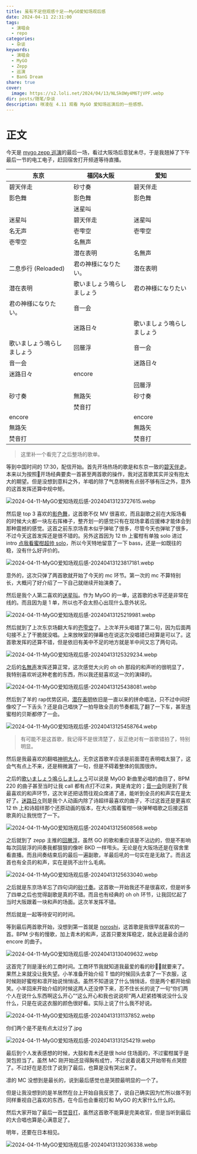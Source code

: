 ```yaml
---
title: 虽有不足但观感十足——MyGO爱知场观后感
date: 2024-04-11 22:31:00
tags:
  - 演唱会
  - repo
categories:
  - 杂谈
keywords:
  - 演唱会
  - MyGO
  - Zepp
  - 巡演
  - BanG Dream
share: true
cover:
  image: https://s2.loli.net/2024/04/13/NLSkOWy4M6TjVPF.webp
dir: posts/随笔/杂谈
description: 咲凌在 4.11 观看 MyGO 爱知场巡演后的一些感想。
---
```


# 正文

今天是 [mygo zepp 巡演](https://bang-dream.com/events/mygo_tour2024)的最后一场，看过大阪场后意犹未尽，于是我翘掉了下午最后一节的电工电子，赶回宿舍打开频道等待直播。

| 东京                       | 福冈&大阪                  | 爱知                       |
| -------------------------- | -------------------------- | -------------------------- |
| 碧天伴走                   | 砂寸奏                     | 碧天伴走                   |
| 影色舞                     | 影色舞                     | 影色舞                     |
|                            | 迷星叫                     |                            |
| 迷星叫                     | 碧天伴走                   | 迷星叫                     |
| 名无声                     | 壱雫空                     | 壱雫空                     |
| 壱雫空                     | 名無声                     |                            |
|                            | 潜在表明                   | 名無声                     |
| 二息歩行 (Reloaded)        | 君の神様になりたい。       | 潜在表明                   |
| 潜在表明                   | 歌いましょう鳴らしましょう | 君の神様になりたい         |
| 君の神様になりたい。       | 音一会                     |                            |
|                            | 迷路日々                   | 歌いましょう鳴らしましょう |
| 歌いましょう鳴らしましょう | 回層浮                     | 音一会                     |
| 音一会                     |                            | 迷路日々                   |
| 迷路日々                   | encore                     |                            |
|                            |                            | 回層浮                     |
| 砂寸奏                     | 無路矢                     | 砂寸奏                     |
|                            | 焚音打                     |                            |
| encore                     |                            | encore                     |
| 無路矢                     |                            | 無路矢                     |
| 焚音打                     |                            | 焚音打                           |

> 这里补一个看完了之后整场的歌单。

等到中国时间的 17:30，配信开始。首先开场热场的歌是和东京一致的[碧天伴走](https://music.apple.com/cn/album/%E7%A2%A7%E5%A4%A9%E4%BC%B4%E8%B5%B0/1694902209?i=1694902210)。本来以为按照🐏开场经典要卖一首甚至两首歌的操作，我对这首歌其实并没有抱太大的期望。但是没想到意料之外，羊唱的除了气息稍微有点弱不够有压之外，意外的这首发挥还算中规中矩。

![2024-04-11-MyGO爱知场观后感-20240413123727615.webp](https://s2.loli.net/2024/04/13/ZycCiWNH57reQYt.webp)

然后是 top 3 喜欢的[影色舞](https://music.apple.com/cn/album/%E5%BD%B1%E8%89%B2%E8%88%9E/1652306952?i=1652306953)，这首歌不仅 MV 很喜欢，而且副歌之前在大阪场看的时候大火都一块左右挥棒子，整齐划一的感觉只有在现场拿着应援棒才能体会到那种震撼的感觉。这首之前东京场青木似乎弹呲了很多，尽管今天也弹呲了很多，不过今天这首发挥还是很不错的。另外这首因为 12 th 上蜜柑有单独 solo 进过 intro [点我看蜜柑超帅 solo](https://www.bilibili.com/video/BV1xQ4y1n7dA/?spm_id_from=..search-card.all.click)，所以今天特地留意了一下 bass，还是一如既往的稳，没有什么好评价的。

![2024-04-11-MyGO爱知场观后感-20240413123817181.webp](https://s2.loli.net/2024/04/13/AvEjrc6TGfLZzmH.webp)

意外的，这次只弹了两首歌就开始了今天的 mc 环节。第一次的 mc 不算特别长，大概问了好介绍了一下自己就继续开始演奏了。

然后是我个人第二喜欢的[迷星叫](https://music.apple.com/cn/album/%E8%BF%B7%E6%98%9F%E5%8F%AB/1711148469?i=1711148470)。作为 MyGO 的一单，这首歌的水平还是非常在线的。而且因为是 1 单，所以也不会太担心出现什么意外状况。

![2024-04-11-MyGO爱知场观后感-20240413125219981.webp](https://s2.loli.net/2024/04/13/iKnYrC2QMEgNdat.webp)

然后就到了上次东京场翻大车的[壱雫空](https://music.apple.com/cn/album/%E5%A3%B1%E9%9B%AB%E7%A9%BA/1711148469?i=1711148471)了。上次羊开头唱错了第二句，因为后面两句接不上了干脆就没唱。上来放映室的弹幕也在说这次没唱错已经算是可以了。这首歌发挥的还算不错，但是依旧有美中不足的地方就是羊中间又忘了两句词。

![2024-04-11-MyGO爱知场观后感-20240413125329234.webp](https://s2.loli.net/2024/04/13/xP6aXCFB4kqe2hV.webp)

之后的[名無声](https://music.apple.com/cn/album/%E5%90%8D%E7%84%A1%E5%A3%B0/1711148469?i=1711148541)发挥还算正常，这次感觉大火的 oh oh 那段的和声听的很明显了，我特别喜欢听这种老套的东西，所以我还挺喜欢这一次的演绎的。

![2024-04-11-MyGO爱知场观后感-20240413125438081.webp](https://s2.loli.net/2024/04/13/y7LqejkSCmQrJdZ.webp)

然后到了羊的 rap优势区间，[潜在表明](https://music.apple.com/cn/album/%E6%BD%9C%E5%9C%A8%E8%A1%A8%E6%98%8E/1711148469?i=1711148475)依旧是一直以来的拼命唱法，只不过中间好像咬了一下舌头？还是自己唱快了一拍导致全员的节奏都乱了翻了一下车，甚至连蜜柑的贝斯都停了一会。

![2024-04-11-MyGO爱知场观后感-20240413125458764.webp](https://s2.loli.net/2024/04/13/dGoRxtiXDfr7aBn.webp)

> 有可能不是这首歌，我记得不是很清楚了，反正绝对有一首歌错拍了，特别明显。

然后是我最喜欢的翻唱[神明大人](https://www.bilibili.com/video/BV1nZ4y1b7e3/?spm_id_from=..search-card.all.click)，无奈这首歌羊应该是前面潜在表明唱太狠了，这会气有点上不来，还是稍微漏了一句，但是不碍着整体的氛围很炸。

之后的[歌いましょう鳴らしましょう](https://music.apple.com/cn/album/%E6%AD%8C%E3%81%84%E3%81%BE%E3%81%97%E3%82%87%E3%81%86%E9%B3%B4%E3%82%89%E3%81%97%E3%81%BE%E3%81%97%E3%82%87%E3%81%86/1711148469?i=1711148474)可以说是 MyGO 新曲里必唱的曲目了，BPM 220 的曲子甚至当时让我 call 都有点打不过来，爽是肯定的；[音一会](https://music.apple.com/cn/album/%E9%9F%B3%E4%B8%80%E4%BC%9A/1711148469?i=1711148536)则是到了我最喜欢的和声环节，这次羊还把话筒往观众席递了递，能听到全员的和声实在是太好了。[迷路日々](https://music.apple.com/cn/album/%E8%BF%B7%E8%B7%AF%E6%97%A5%E3%80%85/1711148469?i=1711148539)则是我个人动画内除了诗超绊最喜欢的曲子，不过这首还是更喜欢 12 th 上和诗超绊那个还原动画的版本，在大火围着蜜柑一块弹琴唱歌之后接这首歌真的让我恍惚了一下。

![2024-04-11-MyGO爱知场观后感-20240413125608568.webp](https://s2.loli.net/2024/04/13/JeOKBXzwWyuYEG7.webp)

之后就到了 zepp 主推的[回層浮](https://music.apple.com/cn/album/%E5%9B%9E%E5%B1%A4%E6%B5%AE/1729520197?i=1729520206)，虽然 GO 的歌和重应该是不沾边的，但是不影响每次回层浮的间奏我都狠狠的像听 BKD 一样甩头。无论是在大阪场还是在宿舍里看直播。而且间奏结束后的最后一遍副歌，羊最后吼的一句实在是无敌了。而且这首也有全员的和声，实在是挑不出什么毛病。

![2024-04-11-MyGO爱知场观后感-20240413125633040.webp](https://s2.loli.net/2024/04/13/cxaBEZrs3H2A4pO.webp)

之后就是东京场羊忘了四句词的[砂寸奏](https://music.apple.com/cn/album/%E7%A0%82%E5%AF%B8%E5%A5%8F/1729520197?i=1729520198)。这首歌一开始我还不是很喜欢，但是听多了四单之后也觉得副歌是真的不错。而且也有经典的 oh oh 环节，让我回忆起了当时大阪跟着一块和声的场面。这次羊发挥不错。

然后就是一起等待安可的时间。

等到最后两首歌开始，没想到第一首就是 [noroshi](https://music.apple.com/cn/album/%E7%84%A1%E8%B7%AF%E7%9F%A2/1711148469?i=1711148540)，这首歌是我很早就喜欢的一首。BPM 少有的慢歌，加上青木的和声，这首只要发挥稳定，就永远是最合适的 encore 的曲子。

![2024-04-11-MyGO爱知场观后感-20240413130409632.webp](https://s2.loli.net/2024/04/13/f69gIGuDKlMNavh.webp)

这首完了则是漫长的工商时间。工商环节我就知道我最爱的看的砂🍬🍊就要来了。果然上来就没让我失望。小羊准备开始介绍 T 恤的时候回头去拿了一下衣服，这时候刚好蜜柑和凛开始说悄悄话。虽然不知道说了什么悄悄话，但是两个都开始偷笑。小羊回来开始介绍的时候这两人还没停下来，忍不住长长的说了一句“你们两个人在说什么东西啊这么开心”“这么开心和我也说说呗”两人赶紧捂嘴说没什么没什么，只是在说这衣服的颜色很好看。实际上说了什么我不好说。

![2024-04-11-MyGO爱知场观后感-20240413131137852.webp](https://s2.loli.net/2024/04/13/vuk8oOx1IwKnqTQ.webp)

你们两个是不是有点太过分了.jpg

![2024-04-11-MyGO爱知场观后感-20240413131254219.webp](https://s2.loli.net/2024/04/13/9cuGnxTPqOjsozi.webp)

最后到个人发表感想的时候，大鼓和青木还是很 hold 住场面的，不过蜜柑属于是哭包担当了。虽然 MC 刚开始还显得胸有成竹，不过说着说着又开始带有点哭腔了。不过好在是忍住了说到了最后，也算是没有哭出来了。

凛的 MC 没想到是最长的，说到最后感觉也是哭腔最明显的一个了。

但是让我没想到的是羊居然在台上开始自我反思了，说自己确实因为忙所以做不到同样重视自己喜欢的东西，在今后也会重视灯和 MyGO 的大家什么什么的。

然后大家开始了最后一首[焚音打](https://music.apple.com/cn/album/%E7%84%9A%E9%9F%B3%E6%89%93/1696546264?i=1696546267)，虽然这首歌不能算是完美收官，但是当听到最后的大合唱也算是心满意足了。

明年，还要在日本相见。

![2024-04-11-MyGO爱知场观后感-20240413132036338.webp](https://s2.loli.net/2024/04/13/HveOXBkuYDhxC4s.webp)